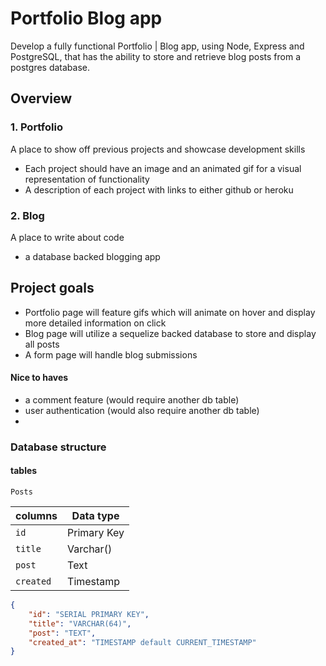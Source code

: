 # Portfolio Blog app

Develop a fully functional Portfolio | Blog app, using Node, Express and PostgreSQL, that has the ability to store and retrieve blog posts from a postgres database.

## Overview

### 1. Portfolio
A place to show off previous projects and showcase development skills

* Each project should have an image and an animated gif for a visual representation of functionality
* A description of each project with links to either github or heroku

### 2. Blog
A place to write about code

* a database backed blogging app

## Project goals

* Portfolio page will feature gifs which will animate on hover and display more detailed information on click
* Blog page will utilize a sequelize backed database to store and display all posts
* A form page will handle blog submissions

#### Nice to haves

* a comment feature (would require another db table)
* user authentication (would also require another db table)
* 


### Database structure

#### tables 

 `Posts`

| columns  | Data type  |
|----------|------------|
| `id`     | Primary Key|
| `title`  | Varchar()  |
| `post`   | Text       |
| `created`| Timestamp  |


```JSON
{
	"id": "SERIAL PRIMARY KEY",
	"title": "VARCHAR(64)",
	"post": "TEXT",
	"created_at": "TIMESTAMP default CURRENT_TIMESTAMP"
}
```


